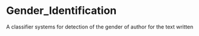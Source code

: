 # Gender_Identification
A classifier systems for detection of the gender of author for the text written 
